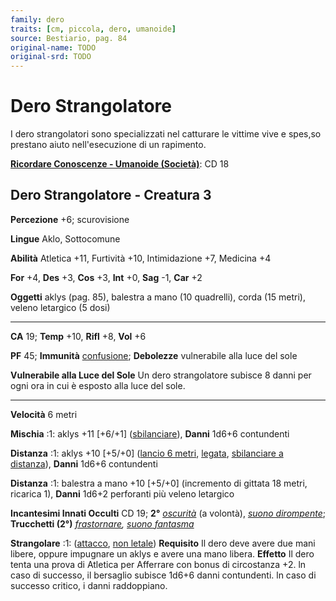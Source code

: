 ```yaml
---
family: dero
traits: [cm, piccola, dero, umanoide]
source: Bestiario, pag. 84
original-name: TODO
original-srd: TODO
---
```


# Dero Strangolatore

I dero strangolatori sono specializzati nel catturare le vittime vive e spes,so
prestano aiuto nell'esecuzione di un rapimento.

**[Ricordare Conoscenze - Umanoide (Società)](/azioni/abilita/ricordare-conoscenze)**:
CD 18

## Dero Strangolatore - Creatura 3

**Percezione** +6; scurovisione

**Lingue** Aklo, Sottocomune

**Abilità** Atletica +11, Furtività +10, Intimidazione +7, Medicina +4

**For** +4, **Des** +3, **Cos** +3, **Int** +0, **Sag** -1, **Car** +2

**Oggetti** aklys (pag. 85), balestra a mano (10 quadrelli), corda (15 metri),
veleno letargico (5 dosi)

---

**CA** 19; **Temp** +10, **Rifl** +8, **Vol** +6

**PF** 45; **Immunità** [confusione](/condizioni/confuso); **Debolezze**
vulnerabile alla luce del sole

**Vulnerabile alla Luce del Sole** Un dero strangolatore subisce 8 danni per
ogni ora in cui è esposto alla luce del sole.

---

**Velocità** 6 metri

**Mischia** :1: aklys +11 \[+6/+1] ([sbilanciare](/tratti/sbilanciare)),
**Danni** 1d6+6 contundenti

**Distanza** :1: aklys +10 \[+5/+0] ([lancio 6 metri](/tratti/lancio),
[legata](/tratti/legata),
[sbilanciare a distanza](/tratti/sbilanciare-a-distanza)), **Danni** 1d6+6
contundenti

**Distanza** :1: balestra a mano +10 \[+5/+0] (incremento di gittata 18 metri,
ricarica 1), **Danni** 1d6+2 perforanti più veleno letargico

**Incantesimi Innati Occulti** CD 19; **2°** _[oscurità](/incantesimi/oscurita)_
(a volontà), _[suono dirompente](/incantesimi/suono-dirompente)_; **Trucchetti
(2°)** _[frastornare](/incantesimi/frastornare),
[suono fantasma](/incantesimi/suono-fantasma)_

**Strangolare** :1: ([attacco](/tratti/attacco),
[non letale](/tratti/non-letale)) **Requisito** Il dero deve avere due mani
libere, oppure impugnare un aklys e avere una mano libera. **Effetto** Il dero
tenta una prova di Atletica per Afferrare con bonus di circostanza +2. ln caso
di successo, il bersaglio subisce 1d6+6 danni contundenti. ln caso di successo
critico, i danni raddoppiano.
